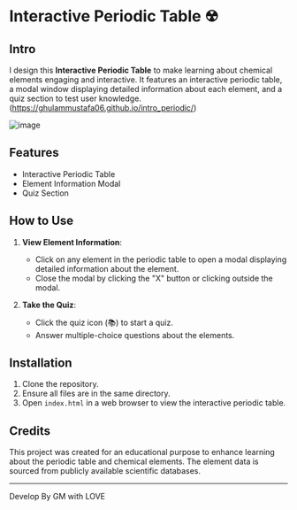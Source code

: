 # Interactive Periodic Table ☢

## Intro
I design this **Interactive Periodic Table** to make learning about chemical elements engaging and interactive. It features an interactive periodic table, a modal window displaying detailed information about each element, and a quiz section to test user knowledge. (https://ghulammustafa06.github.io/intro_periodic/)

![image](https://github.com/user-attachments/assets/e9c9c216-ae1d-42bf-8d00-0476e0dbc5d8)


## Features
- Interactive Periodic Table
- Element Information Modal
- Quiz Section

## How to Use
1. **View Element Information**:
   - Click on any element in the periodic table to open a modal displaying detailed information about the element.
   - Close the modal by clicking the "X" button or clicking outside the modal.

2. **Take the Quiz**:
   - Click the quiz icon (📚) to start a quiz.
   - Answer multiple-choice questions about the elements.

## Installation
1. Clone the repository.
2. Ensure all files are in the same directory.
3. Open `index.html` in a web browser to view the interactive periodic table.

## Credits
This project was created for an educational purpose to enhance learning about the periodic table and chemical elements. The element data is sourced from publicly available scientific databases.

-----------
Develop By GM with LOVE
